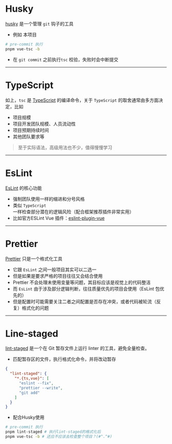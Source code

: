 # Husky
 [husky](https://typicode.github.io/husky/) 是一个管理 `git` 钩子的工具
 + 例如  本项目
 ```bash
 # pre-commit 执行
 pnpm vue-tsc -b
 ```
+ 在 `git commit` 之前执行`tsc` 校验，失败时会中断提交

----
# TypeScript
如上，`tsc` 是 [TypeScript]() 的编译命令，关于 `TypeScript` 的取舍通常由多方面决定，比如
+ 项目规模
+ 项目开发团队规模、人员流动性
+ 项目预期持续时间
+ 其他团队要求等

> 至于实际语法，高级用法也不少，值得慢慢学习

---
# EsLint
[EsLint](https://zh-hans.eslint.org/docs/latest/use/getting-started) 的核心功能
+ 强制团队使用一样的缩进和分号风格
+ 类似 `TypeScript` 一样检查部分潜在的逻辑风险（配合框架推荐插件非常实用）
+ 比如官方ESLint Vue 插件：[eslint-plugin-vue](https://eslint.vuejs.org/)

---
# Prettier
[Prettier](https://prettier.io/) 只是一个格式化工具
+ 它跟 `EsLint` 之间一般项目其实可以二选一
+ 但是如果是要求严格的项目往往又会结合使用
+ Prettier 不会处理未使用变量等问题，其目标应该是视觉上的代码整洁
+ 而 `EsLint` 由于涉及部分逻辑判断，往往质量优先的项目会使用（EsLint 包优先的）
+ 但是配置时可能需要关注二者之间配置是否存在冲突，或者代码被轮流（反复）格式化的问题

---
# Line-staged
[lint-staged](https://github.com/lint-staged/lint-staged#readme) 是一个在 Git 暂存文件上运行 linter 的工具，避免全量检查。
+ 匹配暂存区的文件，执行格式化命令，并将改动暂存
```json
{
  "lint-staged": {
    "*.{ts,vue}": [
      "eslint --fix",
      "prettier --write",
      "git add"
    ]
  }
}
```
+ 配合Husky使用
 ```bash
 # pre-commit 执行
 pnpm lint-staged # 执行lint-staged的格式化后
 pnpm vue-tsc -b # 还应不应该去检查整个项目？(#^.^#)
 ```

